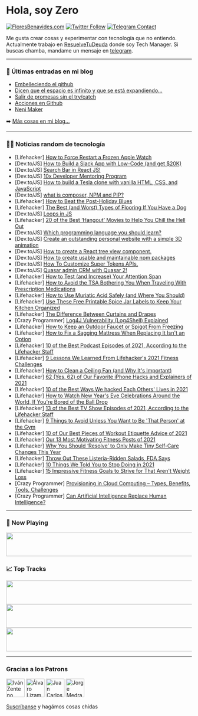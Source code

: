 # Hola, soy Zero

[![FloresBenavides.com](https://img.shields.io/website?down_message=oops&label=MiBlog&style=for-the-badge&up_message=online&url=https%3A%2F%2Ffloresbenavides.com)](https://floresbenavides.com) [![Twitter Follow](https://img.shields.io/twitter/follow/ZeroDragon?color=%231DA1F2&label=Follow&logo=twitter&logoColor=ffffff&style=for-the-badge)](https://twitter.com/zerodragon) [![Telegram Contact](https://img.shields.io/badge/escr%C3%ADbeme-ZeroDragon-%2326A5E4?style=for-the-badge&logo=telegram)](https://t.me/zerodragon)

Me gusta crear cosas y experimentar con tecnología que no entiendo.
Actualmente trabajo en [ResuelveTuDeuda](http://github.com/resuelve) donde soy Tech Manager.
Si buscas chamba, mandame un mensaje en [telegram](https://t.me/zerodragon).

---

### 📕 Últimas entradas en mi blog
<!-- BLOG-POST-LIST:START -->
- [Embelleciendo el github](https://floresbenavides.com/embelleciendo-el-github/)
- [Dicen que el espacio es infinito y que se está expandiendo…](https://floresbenavides.com/dicen-que-el-espacio-es-infinito-y-que-se-esta-expandiendo/)
- [Salir de promesas sin el try/catch](https://floresbenavides.com/salir-de-promesas-sin-el-try-catch/)
- [Acciones en Github](https://floresbenavides.com/acciones-en-github/)
- [Neni Maker](https://floresbenavides.com/neni-maker/)
<!-- BLOG-POST-LIST:END -->

➡️ [Más cosas en mi blog...](https://floresbenavides.com)

---

### 👨‍💻 Noticias random de tecnología
<!-- TECH-POSTS:START -->
- [Lifehacker] [How to Force Restart a Frozen Apple Watch](https://lifehacker.com/how-to-force-restart-a-frozen-apple-watch-1848275654)
- [Dev.to/JS] [How to Build a Slack App with Low-Code &lpar;and get $20K&rpar;](https://dev.to/matthew_busel/how-to-build-a-slack-app-with-low-code-and-get-20k-1a1g)
- [Dev.to/JS] [Search Bar in React JS!](https://dev.to/salehmubashar/search-bar-in-react-js-545l)
- [Dev.to/JS] [10x Developer Mentoring Program](https://dev.to/tomaszs2/10x-developer-mentoring-program-3978)
- [Dev.to/JS] [How to build a Tesla clone with vanilla HTML, CSS, and JavaScript](https://dev.to/thatanjan/how-to-build-a-tesla-clone-with-vanilla-html-css-and-javascript-8em)
- [Dev.to/JS] [what is composer, NPM and PIP?](https://dev.to/codesushil/what-is-composer-npm-and-pip-5cc5)
- [Lifehacker] [How to Beat the Post-Holiday Blues](https://lifehacker.com/how-to-beat-the-post-holiday-blues-1848260673)
- [Lifehacker] [The Best &lpar;and Worst&rpar; Types of Flooring If You Have a Dog](https://lifehacker.com/the-best-and-worst-types-of-flooring-if-you-have-a-do-1848295122)
- [Dev.to/JS] [Loops in JS](https://dev.to/whitehatdevv/loops-in-js-286g)
- [Lifehacker] [20 of the Best ‘Hangout’ Movies to Help You Chill the Hell Out](https://lifehacker.com/20-of-the-best-hangout-movies-to-help-you-chill-the-h-1848242867)
- [Dev.to/JS] [Which programming language you should learn?](https://dev.to/prashik/which-programming-language-you-should-learn-ope)
- [Dev.to/JS] [Create an outstanding personal website with a simple 3D animation](https://dev.to/ioannisnoukakis/create-an-outstanding-personal-website-with-a-simple-3d-animation-513c)
- [Dev.to/JS] [How to create a React tree view component.](https://dev.to/taiwobello/how-to-create-a-react-tree-view-component-3ch2)
- [Dev.to/JS] [How to create usable and maintainable npm packages](https://dev.to/yakovlev_alexey/how-to-create-usable-and-maintainable-npm-packages-4m53)
- [Dev.to/JS] [How To Customize Super Tokens APIs.](https://dev.to/tyaga001/how-to-customize-super-tokens-apis-1gm6)
- [Dev.to/JS] [Quasar admin CRM with Quasar 2!](https://dev.to/mayank091193/quasar-admin-crm-with-quasar-2-5c78)
- [Lifehacker] [How to Test &lpar;and Increase&rpar; Your Attention Span](https://lifehacker.com/how-to-test-and-increase-your-attention-span-1848293245)
- [Lifehacker] [How to Avoid the TSA Bothering You When Traveling With Prescription Medications](https://lifehacker.com/how-to-avoid-the-tsa-bothering-you-when-traveling-with-1848288175)
- [Lifehacker] [How to Use Muriatic Acid Safely &lpar;and Where You Should&rpar;](https://lifehacker.com/how-to-use-muriatic-acid-safely-and-where-you-should-1848293239)
- [Lifehacker] [Use These Free Printable Spice Jar Labels to Keep Your Kitchen Organized](https://lifehacker.com/use-these-free-printable-spice-jar-labels-to-keep-your-1848291030)
- [Lifehacker] [The Difference Between Curtains and Drapes](https://lifehacker.com/the-difference-between-curtains-and-drapes-and-why-it-1848291024)
- [Crazy Programmer] [Log4J Vulnerability &lpar;Log4Shell&rpar; Explained](https://www.thecrazyprogrammer.com/2022/01/log4j-vulnerability.html)
- [Lifehacker] [How to Keep an Outdoor Faucet or Spigot From Freezing](https://lifehacker.com/how-to-keep-an-outdoor-faucet-or-spigot-from-freezing-1848289562)
- [Lifehacker] [How to Fix a Sagging Mattress When Replacing It Isn&#39;t an Option](https://lifehacker.com/how-to-fix-a-sagging-mattress-when-replacing-it-isnt-an-1848289369)
- [Lifehacker] [10 of the Best Podcast Episodes of 2021, According to the Lifehacker Staff](https://lifehacker.com/10-of-the-best-podcast-episodes-of-2021-according-to-t-1848247320)
- [Lifehacker] [9 Lessons We Learned From Lifehacker&#39;s 2021 Fitness Challenges](https://lifehacker.com/9-lessons-we-learned-from-lifehackers-2021-fitness-chal-1848221707)
- [Lifehacker] [How to Clean a Ceiling Fan &lpar;and Why It&#39;s Important&rpar;](https://lifehacker.com/how-to-clean-a-ceiling-fan-and-why-its-important-1848288165)
- [Lifehacker] [62 &lpar;Yes, 62&rpar; of Our Favorite iPhone Hacks and Explainers of 2021](https://lifehacker.com/62-yes-62-of-our-favorite-iphone-hacks-and-explainer-1848260080)
- [Lifehacker] [10 of the Best Ways We hacked Each Others&#39; Lives in 2021](https://lifehacker.com/10-of-the-best-ways-we-hacked-each-others-lives-in-2021-1848264584)
- [Lifehacker] [How to Watch New Year&#39;s Eve Celebrations Around the World, If You&#39;re Bored of the Ball Drop](https://lifehacker.com/how-to-watch-new-years-eve-celebrations-around-the-worl-1848288156)
- [Lifehacker] [13 of the Best TV Show Episodes of 2021, According to the Lifehacker Staff](https://lifehacker.com/13-of-the-best-tv-show-episodes-of-2021-according-to-t-1848255534)
- [Lifehacker] [9 Things to Avoid Unless You Want to Be &#39;That Person&#39; at the Gym](https://lifehacker.com/9-things-to-avoid-unless-you-want-to-be-that-person-at-1848213192)
- [Lifehacker] [10 of Our Best Pieces of Workout Etiquette Advice of 2021](https://lifehacker.com/10-of-our-best-pieces-of-workout-etiquette-advice-of-20-1848175214)
- [Lifehacker] [Our 13 Most Motivating Fitness Posts of 2021](https://lifehacker.com/our-13-most-motivating-fitness-posts-of-2021-1848180023)
- [Lifehacker] [Why You Should ‘Resolve’ to Only Make Tiny Self-Care Changes This Year](https://lifehacker.com/why-you-should-resolve-to-only-make-tiny-self-care-ch-1848179783)
- [Lifehacker] [Throw Out These Listeria-Ridden Salads, FDA Says](https://lifehacker.com/throw-out-these-listeria-ridden-salads-fda-says-1848280969)
- [Lifehacker] [10 Things We Told You to Stop Doing in 2021](https://lifehacker.com/10-things-we-told-you-to-stop-doing-in-2021-1848169246)
- [Lifehacker] [15 Impressive Fitness Goals to Strive for That Aren&#39;t Weight Loss](https://lifehacker.com/15-impressive-fitness-goals-to-strive-for-that-arent-we-1848089302)
- [Crazy Programmer] [Provisioning in Cloud Computing – Types, Benefits, Tools, Challenges](https://www.thecrazyprogrammer.com/2021/12/provisioning-in-cloud-computing.html)
- [Crazy Programmer] [Can Artificial Intelligence Replace Human Intelligence?](https://www.thecrazyprogrammer.com/2021/12/can-artificial-intelligence-replace-human-intelligence.html)<!-- TECH-POSTS:END -->

---

### 🎵 Now Playing
<a href="https://spotify-now-playing-dun.vercel.app/now-playing?open"><img src="https://spotify-now-playing-dun.vercel.app/now-playing" width="540" height="64"></a>

### 📈 Top Tracks
<a href="https://spotify-now-playing-dun.vercel.app/top-tracks?i=1&open"><img src="https://spotify-now-playing-dun.vercel.app/top-tracks?i=1" width="540" height="64"></a>
<a href="https://spotify-now-playing-dun.vercel.app/top-tracks?i=2&open"><img src="https://spotify-now-playing-dun.vercel.app/top-tracks?i=2" width="540" height="64"></a>
<a href="https://spotify-now-playing-dun.vercel.app/top-tracks?i=3&open"><img src="https://spotify-now-playing-dun.vercel.app/top-tracks?i=3" width="540" height="64"></a>

---

### Gracias a los Patrons
[<img src="https://avatars.githubusercontent.com/u/243380?v=4" alt="Iván Zenteno" width="50px">](https://github.com/k001) [<img src="https://avatars.githubusercontent.com/u/19955639?v=4" alt="Álvaro Lizama" width="50px">](https://github.com/alvarolizama) [<img src="https://avatars.githubusercontent.com/u/2718753?v=4" alt="Juan Carlos Ruiz" width="50px">](https://github.com/JuanCrg90) [<img src="https://avatars.githubusercontent.com/u/37025?v=4" alt="Jorge Medrano" width="50px">](https://github.com/h1pp1e) 

[Suscríbanse](https://www.patreon.com/zerodragon) y hagámos cosas chidas
